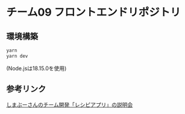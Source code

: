 # チーム09 フロントエンドリポジトリ

## 環境構築
```bash
yarn
yarn dev
```
(Node.jsは18.15.0を使用)


## 参考リンク
[しまぶーさんのチーム開発「レシピアプリ」の説明会](https://www.youtube.com/watch?v=GomqH8kGPbs&ab_channel=%E3%81%97%E3%81%BE%E3%81%B6%E3%83%BC%E3%81%AEIT%E5%A4%A7%E5%AD%A6)
